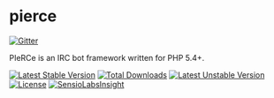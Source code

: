 pierce
======

[![Gitter](https://badges.gitter.im/Join%20Chat.svg)](https://gitter.im/garrettw/pierce?utm_source=badge&utm_medium=badge&utm_campaign=pr-badge&utm_content=badge)

PIeRCe is an IRC bot framework written for PHP 5.4+.

[![Latest Stable Version](https://poser.pugx.org/garrettw/pierce/v/stable.svg)](https://packagist.org/packages/garrettw/pierce) [![Total Downloads](https://poser.pugx.org/garrettw/pierce/downloads.svg)](https://packagist.org/packages/garrettw/pierce) [![Latest Unstable Version](https://poser.pugx.org/garrettw/pierce/v/unstable.svg)](https://packagist.org/packages/garrettw/pierce) [![License](https://poser.pugx.org/garrettw/pierce/license.svg)](https://packagist.org/packages/garrettw/pierce) [![SensioLabsInsight](https://insight.sensiolabs.com/projects/e9845fdc-c7bf-4c53-822e-3c9d71ca5c0c/mini.png)](https://insight.sensiolabs.com/projects/e9845fdc-c7bf-4c53-822e-3c9d71ca5c0c)

